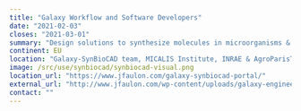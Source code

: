 ```yaml
---
title: "Galaxy Workflow and Software Developers"
date: "2021-02-03"
closes: "2021-03-01"
summary: "Design solutions to synthesize molecules in microorganisms & to implement the sesolutions on robotized workstations."
continent: EU
location: "Galaxy-SynBioCAD team, MICALIS Institute, INRAE & AgroParisTech, Jouy-en-Josas, France"
image: /src/use/synbiocad/synbiocad-visual.png
location_url: "https://www.jfaulon.com/galaxy-synbiocad-portal/"
external_url: "http://www.jfaulon.com/wp-content/uploads/galaxy-engineer-positions_20210125.pdf"
contact: ""
---
```

